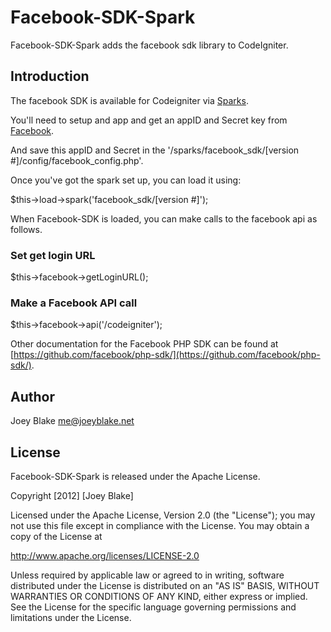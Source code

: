 Facebook-SDK-Spark
==============

Facebook-SDK-Spark adds the facebook sdk library to CodeIgniter.

Introduction
------------

The facebook SDK is available for Codeigniter via [Sparks](http://getsparks.org/install).

You'll need to setup and app and get an appID and Secret key from [Facebook](http://developer.facebook.com).

And save this appID and Secret in the '/sparks/facebook_sdk/[version #]/config/facebook_config.php'.

Once you've got the spark set up, you can load it using:

  $this->load->spark('facebook_sdk/[version #]');


When Facebook-SDK is loaded, you can make calls to the facebook api as follows.

### Set get login URL

  $this->facebook->getLoginURL();

### Make a Facebook API call

  $this->facebook->api('/codeigniter');

Other documentation for the Facebook PHP SDK can be found at [https://github.com/facebook/php-sdk/](https://github.com/facebook/php-sdk/).  

Author
------

Joey Blake <me@joeyblake.net>

License
-------

Facebook-SDK-Spark is released under the Apache License. 

Copyright [2012] [Joey Blake]

Licensed under the Apache License, Version 2.0 (the "License");
you may not use this file except in compliance with the License.
You may obtain a copy of the License at

   http://www.apache.org/licenses/LICENSE-2.0

Unless required by applicable law or agreed to in writing, software
distributed under the License is distributed on an "AS IS" BASIS,
WITHOUT WARRANTIES OR CONDITIONS OF ANY KIND, either express or implied.
See the License for the specific language governing permissions and
limitations under the License.